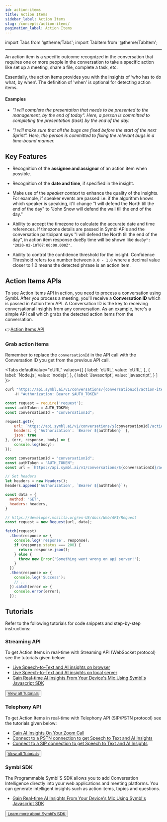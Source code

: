 ```yaml
---
id: action-items
title: Action Items
sidebar_label: Action Items
slug: /concepts/action-items/
pagination_label: Action Items
---
```


import Tabs from '@theme/Tabs';
import TabItem from '@theme/TabItem';

---

An action item is a specific outcome recognized in the conversation that requires one or more people in the conversation to take a specific action like set up a meeting, share a file, complete a task, etc.

Essentially, the action items provides you with the insights of ‘who has to do what, by when’. The definition of 'when' is optional for detecting action items.

<!-- ![Action Items](/img/action_items_image.jpg) -->

#### Examples

- *"I will complete the presentation that needs to be presented to the management, by the end of today". Here, a person is committed to completing the presentation (task) by the end of the day.*

- *"I will make sure that all the bugs are fixed before the start of the next Sprint". Here, the person is committed to fixing the relevant bugs in a time-bound manner.*

## Key Features 

- Recognition of the **assignee and assignor** of an action item when possible.

- Recognition of the **date and time**, if specified in the insight.

- Make use of the *speaker context* to enhance the quality of the insights. For example, if speaker events are passed i.e. if the algorithm knows which speaker is speaking, it'll change "I will defend the North till the end of the day" to "John Snow will defend the wall till the end of the day."

- Ability to accept the timezone to calculate the accurate date and time references. If timezone details are passed in Symbl APIs and the conversation participant says "I will defend the North till the end of the day", in action item response dueBy time will be shown like `dueBy": "2020-02-10T07:00:00.000Z"`.

- Ability to control the confidence threshold for the insight. Confidence Threshold refers to a number between `0.0 - 1.0` where a decimal value closer to 1.0 means the detected phrase is an action item.

## Action Items APIs

To see Action Items API in action, you need to process a conversation using Symbl. After you process a meeting, you'll receive a **Conversation ID** which is passed in Action Item API. A Conversation ID is the key to receiving conversational insights from any conversation. As an example, here's a simple API call which grabs the detected action items from the conversation.

👉[Action Items API](/docs/conversation-api/action-items)

### Grab action items

Remember to replace the `conversationId` in the API call with the Conversation ID you get from the previous API call.

<Tabs
  defaultValue="cURL"
  values={[
    { label: 'cURL', value: 'cURL', },
    { label: 'Node.js', value: 'nodejs', },
    { label: 'Javascript', value: 'javascript', }
  ]
}>
<TabItem value="cURL">

```js
curl "https://api.symbl.ai/v1/conversations/{conversationId}/action-items" \
    -H "Authorization: Bearer $AUTH_TOKEN"
```

</TabItem>

<TabItem value="nodejs">

```js
const request = require('request');
const authToken = AUTH_TOKEN;
const conversationId = "conversationId";

request.get({
    url: `https://api.symbl.ai/v1/conversations/${conversationId}/action-items`,
    headers: { 'Authorization': `Bearer ${authToken}` },
    json: true
}, (err, response, body) => {
    console.log(body);
});
```

</TabItem>
<TabItem value="javascript">

```js
const conversationId = "conversationId";
const authToken = "AUTH_TOKEN";
const url = `https://api.symbl.ai/v1/conversations/${conversationId}/action-items`;

// Set headers
let headers = new Headers();
headers.append('Authorization', `Bearer ${authToken}`);

const data = {
  method: "GET",
  headers: headers,
}

// https://developer.mozilla.org/en-US/docs/Web/API/Request
const request = new Request(url, data);

fetch(request)
  .then(response => {
    console.log('response', response);
    if (response.status === 200) {
      return response.json();
    } else {
      throw new Error('Something went wrong on api server!');
    }
  })
  .then(response => {
    console.log('Success');
    // ...
  }).catch(error => {
    console.error(error);
  });
```
</TabItem>
</Tabs>

## Tutorials

Refer to the following tutorials for code snippets and step-by-step instructions:

### Streaming API

To get Action Items in real-time with Streaming API (WebSocket protocol) see the tutorials given below: 

* [Live Speech-to-Text and AI insights on browser](/docs/streamingapi/tutorials/receive-ai-insights-from-your-web-browser)
* [Live Speech-to-Text and AI insights on local server](/docs/javascript-sdk/tutorials/receive-ai-insights-from-your-computer)
* [Gain Real-time AI Insights From Your Device's Mic Using Symbl's Javascript SDK](/docs/javascript-sdk/tutorials/receive-ai-insights-from-your-computer)

<button class="button button1"><a href="/docs/streamingapi/code-snippets/start-and-stop-connection">View all Tutorials</a></button><br/> 


### Telephony API

To get Action Items in real-time with Telephony API (SIP/PSTN protocol) see the tutorials given below: 

* [Gain AI Insights On Your Zoom Call](/docs/telephony/tutorials/connect-to-zoom)
* [Connect to a PSTN connection to get Speech to Text and AI Insights](/docs/telephony/code-snippets/connect-to-pstn)
* [Connect to a SIP connection to get Speech to Text and AI Insights](/docs/telephony/code-snippets/connect-to-sip) 

<button class="button button2"><a href="/docs/telephony/introduction">View all Tutorials</a></button>

### Symbl SDK
 
The Programmable Symbl'S SDK allows you to add Conversation Intelligence directly into your web applications and meeting platforms. You can generate intelligent insights such as action items, topics and questions.

* [Gain Real-time AI Insights From Your Device's Mic Using Symbl's Javascript SDK](/docs/javascript-sdk/tutorials/receive-ai-insights-from-your-computer)

<button class="button button2"><a href="/docs/javascript-sdk/tutorials/receive-ai-insights-from-your-computer">Learn more about Symbl's SDK</a></button>


